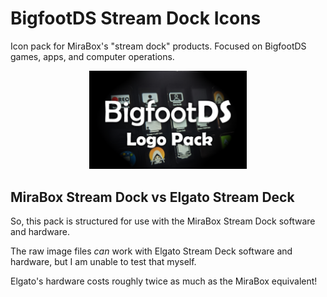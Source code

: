 # BigfootDS Stream Dock Icons

Icon pack for MiraBox's "stream dock" products. Focused on BigfootDS games, apps, and computer operations.

<div align="center">
<img width="50%" src="./com.bigfootds.bigfootdsicons.sdIconPack//previews/1-preview.png" alt="Preview banner of the icon pack on a stream dock." />
</div>

## MiraBox Stream Dock vs Elgato Stream Deck

So, this pack is structured for use with the MiraBox Stream Dock software and hardware.

The raw image files _can_ work with Elgato Stream Deck software and hardware, but I am unable to test that myself.

Elgato's hardware costs roughly twice as much as the MiraBox equivalent!